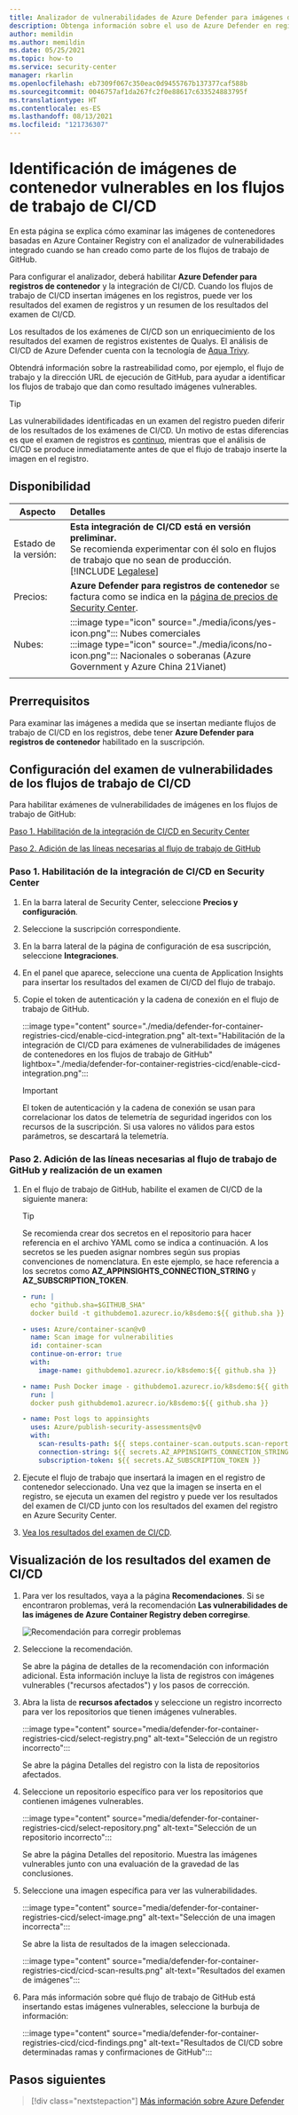 ```yaml
---
title: Analizador de vulnerabilidades de Azure Defender para imágenes de contenedor en flujos de trabajo de CI/CD
description: Obtenga información sobre el uso de Azure Defender en registros de contenedor para examinar imágenes de contenedores en flujos de trabajo de CI/CD.
author: memildin
ms.author: memildin
ms.date: 05/25/2021
ms.topic: how-to
ms.service: security-center
manager: rkarlin
ms.openlocfilehash: eb7309f067c350eac0d9455767b137377caf588b
ms.sourcegitcommit: 0046757af1da267fc2f0e88617c633524883795f
ms.translationtype: HT
ms.contentlocale: es-ES
ms.lasthandoff: 08/13/2021
ms.locfileid: "121736307"
---
```

# <a name="identify-vulnerable-container-images-in-your-cicd-workflows"></a>Identificación de imágenes de contenedor vulnerables en los flujos de trabajo de CI/CD

En esta página se explica cómo examinar las imágenes de contenedores basadas en Azure Container Registry con el analizador de vulnerabilidades integrado cuando se han creado como parte de los flujos de trabajo de GitHub.

Para configurar el analizador, deberá habilitar **Azure Defender para registros de contenedor** y la integración de CI/CD. Cuando los flujos de trabajo de CI/CD insertan imágenes en los registros, puede ver los resultados del examen de registros y un resumen de los resultados del examen de CI/CD.

Los resultados de los exámenes de CI/CD son un enriquecimiento de los resultados del examen de registros existentes de Qualys. El análisis de CI/CD de Azure Defender cuenta con la tecnología de [Aqua Trivy](https://github.com/aquasecurity/trivy).

Obtendrá información sobre la rastreabilidad como, por ejemplo, el flujo de trabajo y la dirección URL de ejecución de GitHub, para ayudar a identificar los flujos de trabajo que dan como resultado imágenes vulnerables.

> [!TIP]
> Las vulnerabilidades identificadas en un examen del registro pueden diferir de los resultados de los exámenes de CI/CD. Un motivo de estas diferencias es que el examen de registros es [continuo](defender-for-container-registries-introduction.md#when-are-images-scanned), mientras que el análisis de CI/CD se produce inmediatamente antes de que el flujo de trabajo inserte la imagen en el registro.

## <a name="availability"></a>Disponibilidad

|Aspecto|Detalles|
|----|:----|
|Estado de la versión:| **Esta integración de CI/CD está en versión preliminar.**<br>Se recomienda experimentar con él solo en flujos de trabajo que no sean de producción.<br>[!INCLUDE [Legalese](../../includes/security-center-preview-legal-text.md)]|
|Precios:|**Azure Defender para registros de contenedor** se factura como se indica en la [página de precios de Security Center](https://azure.microsoft.com/pricing/details/security-center/).|
|Nubes:|:::image type="icon" source="./media/icons/yes-icon.png"::: Nubes comerciales<br>:::image type="icon" source="./media/icons/no-icon.png"::: Nacionales o soberanas (Azure Government y Azure China 21Vianet)|
|||

## <a name="prerequisites"></a>Prerrequisitos

Para examinar las imágenes a medida que se insertan mediante flujos de trabajo de CI/CD en los registros, debe tener **Azure Defender para registros de contenedor** habilitado en la suscripción. 

## <a name="set-up-vulnerability-scanning-of-your-cicd-workflows"></a>Configuración del examen de vulnerabilidades de los flujos de trabajo de CI/CD

Para habilitar exámenes de vulnerabilidades de imágenes en los flujos de trabajo de GitHub:

[Paso 1. Habilitación de la integración de CI/CD en Security Center](#step-1-enable-the-cicd-integration-in-security-center)

[Paso 2. Adición de las líneas necesarias al flujo de trabajo de GitHub](#step-2-add-the-necessary-lines-to-your-github-workflow-and-perform-a-scan)

### <a name="step-1-enable-the-cicd-integration-in-security-center"></a>Paso 1. Habilitación de la integración de CI/CD en Security Center

1. En la barra lateral de Security Center, seleccione **Precios y configuración**.
1. Seleccione la suscripción correspondiente.
1. En la barra lateral de la página de configuración de esa suscripción, seleccione **Integraciones**.
1. En el panel que aparece, seleccione una cuenta de Application Insights para insertar los resultados del examen de CI/CD del flujo de trabajo.
1. Copie el token de autenticación y la cadena de conexión en el flujo de trabajo de GitHub.

    :::image type="content" source="./media/defender-for-container-registries-cicd/enable-cicd-integration.png" alt-text="Habilitación de la integración de CI/CD para exámenes de vulnerabilidades de imágenes de contenedores en los flujos de trabajo de GitHub" lightbox="./media/defender-for-container-registries-cicd/enable-cicd-integration.png":::

    > [!IMPORTANT]
    > El token de autenticación y la cadena de conexión se usan para correlacionar los datos de telemetría de seguridad ingeridos con los recursos de la suscripción. Si usa valores no válidos para estos parámetros, se descartará la telemetría.

### <a name="step-2-add-the-necessary-lines-to-your-github-workflow-and-perform-a-scan"></a>Paso 2. Adición de las líneas necesarias al flujo de trabajo de GitHub y realización de un examen

1. En el flujo de trabajo de GitHub, habilite el examen de CI/CD de la siguiente manera:

    > [!TIP]
    > Se recomienda crear dos secretos en el repositorio para hacer referencia en el archivo YAML como se indica a continuación. A los secretos se les pueden asignar nombres según sus propias convenciones de nomenclatura. En este ejemplo, se hace referencia a los secretos como **AZ_APPINSIGHTS_CONNECTION_STRING** y **AZ_SUBSCRIPTION_TOKEN**.


    ```yml
    - run: |
      echo "github.sha=$GITHUB_SHA"
      docker build -t githubdemo1.azurecr.io/k8sdemo:${{ github.sha }}
    
    - uses: Azure/container-scan@v0 
      name: Scan image for vulnerabilities
      id: container-scan
      continue-on-error: true
      with:
        image-name: githubdemo1.azurecr.io/k8sdemo:${{ github.sha }} 
    
    - name: Push Docker image - githubdemo1.azurecr.io/k8sdemo:${{ github.sha }}
      run: |
      docker push githubdemo1.azurecr.io/k8sdemo:${{ github.sha }}
    
    - name: Post logs to appinsights
      uses: Azure/publish-security-assessments@v0
      with: 
        scan-results-path: ${{ steps.container-scan.outputs.scan-report-path }}
        connection-string: ${{ secrets.AZ_APPINSIGHTS_CONNECTION_STRING }}
        subscription-token: ${{ secrets.AZ_SUBSCRIPTION_TOKEN }} 
    ```

1. Ejecute el flujo de trabajo que insertará la imagen en el registro de contenedor seleccionado. Una vez que la imagen se inserta en el registro, se ejecuta un examen del registro y puede ver los resultados del examen de CI/CD junto con los resultados del examen del registro en Azure Security Center.

1. [Vea los resultados del examen de CI/CD](#view-cicd-scan-results).

## <a name="view-cicd-scan-results"></a>Visualización de los resultados del examen de CI/CD

1. Para ver los resultados, vaya a la página **Recomendaciones**. Si se encontraron problemas, verá la recomendación **Las vulnerabilidades de las imágenes de Azure Container Registry deben corregirse**.

    ![Recomendación para corregir problemas](media/monitor-container-security/acr-finding.png)

1. Seleccione la recomendación. 

    Se abre la página de detalles de la recomendación con información adicional. Esta información incluye la lista de registros con imágenes vulnerables ("recursos afectados") y los pasos de corrección. 

1. Abra la lista de **recursos afectados** y seleccione un registro incorrecto para ver los repositorios que tienen imágenes vulnerables.

    :::image type="content" source="media/defender-for-container-registries-cicd/select-registry.png" alt-text="Selección de un registro incorrecto":::

    Se abre la página Detalles del registro con la lista de repositorios afectados.

1. Seleccione un repositorio específico para ver los repositorios que contienen imágenes vulnerables.

    :::image type="content" source="media/defender-for-container-registries-cicd/select-repository.png" alt-text="Selección de un repositorio incorrecto":::

    Se abre la página Detalles del repositorio. Muestra las imágenes vulnerables junto con una evaluación de la gravedad de las conclusiones.

1. Seleccione una imagen específica para ver las vulnerabilidades.

    :::image type="content" source="media/defender-for-container-registries-cicd/select-image.png" alt-text="Selección de una imagen incorrecta":::

    Se abre la lista de resultados de la imagen seleccionada.

    :::image type="content" source="media/defender-for-container-registries-cicd/cicd-scan-results.png" alt-text="Resultados del examen de imágenes":::

1. Para más información sobre qué flujo de trabajo de GitHub está insertando estas imágenes vulnerables, seleccione la burbuja de información:

    :::image type="content" source="media/defender-for-container-registries-cicd/cicd-findings.png" alt-text="Resultados de CI/CD sobre determinadas ramas y confirmaciones de GitHub":::



## <a name="next-steps"></a>Pasos siguientes

> [!div class="nextstepaction"]
> [Más información sobre Azure Defender](azure-defender.md)
